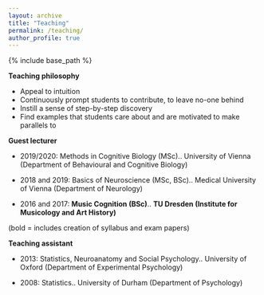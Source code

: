 ```yaml
---
layout: archive
title: "Teaching"
permalink: /teaching/
author_profile: true
---
```



{% include base_path %}

**Teaching philosophy**
* Appeal to intuition
* Continuously prompt students to contribute, to leave no-one behind
* Instill a sense of step-by-step discovery
* Find examples that students care about and are motivated to make parallels to

**Guest lecturer**

* 2019/2020: Methods in Cognitive Biology (MSc)..
University of Vienna (Department of Behavioural and Cognitive Biology)
	
* 2018 and 2019: Basics of Neuroscience (MSc, BSc)..
Medical University of Vienna (Department of Neurology)

* 2016 and 2017: **Music Cognition (BSc)**..
**TU Dresden (Institute for Musicology and Art History)**

(bold = includes creation of syllabus and exam papers)

**Teaching assistant**
* 2013: Statistics, Neuroanatomy and Social Psychology..
University of Oxford (Department of Experimental Psychology)

* 2008: Statistics..
University of Durham (Department of Psychology)
	
